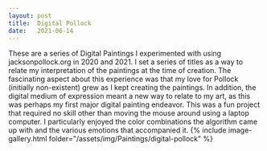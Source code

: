 ```yaml
---
layout: post
title:  Digital Pollock
date:   2021-06-14
---
```

These are a series of Digital Paintings I experimented with using jacksonpollock.org in 2020 and 2021. 
I set a series of titles as a way to relate my interpretation of the paintings at the time of creation.
The fascinating aspect about this experience was that my love for Pollock (initially non-existent) grew as I kept creating the paintings.
In addition, the digital medium of expression meant a new way to relate to my art, as this was perhaps my first major digital painting endeavor.
This was a fun project that required no skill other than moving the mouse around using a laptop computer. 
I particularly enjoyed the color combinations the algorithm came up with and the various emotions that accompanied it.
{% include image-gallery.html folder="/assets/img/Paintings/digital-pollock" %}

